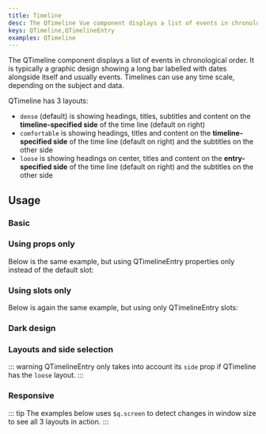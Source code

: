 ```yaml
---
title: Timeline
desc: The QTimeline Vue component displays a list of events in chronological order. It is typically a graphic design showing a long bar labelled with dates alongside itself and usually events.
keys: QTimeline,QTimelineEntry
examples: QTimeline
---
```


The QTimeline component displays a list of events in chronological order. It is typically a graphic design showing a long bar labelled with dates alongside itself and usually events. Timelines can use any time scale, depending on the subject and data.

QTimeline has 3 layouts:

* `dense` (default) is showing headings, titles, subtitles and content on the **timeline-specified side** of the time line (default on right)
* `comfortable` is showing headings, titles and content on the **timeline-specified side** of the time line (default on right) and the subtitles on the other side
* `loose` is showing headings on center, titles and content on the **entry-specified side** of the time line (default on right) and the subtitles on the other side

<DocApi file="QTimeline" />

<DocApi file="QTimelineEntry" />

## Usage

### Basic

<DocExample title="Basic" file="Basic" scrollable />

### Using props only

Below is the same example, but using QTimelineEntry properties only instead of the default slot:

<DocExample title="Props only" file="PropsOnly" scrollable />

### Using slots only

Below is again the same example, but using only QTimelineEntry slots:

<DocExample title="Slots only" file="SlotsOnly" scrollable />

### Dark design

<DocExample title="Force dark mode" file="Dark" scrollable />

### Layouts and side selection

::: warning
QTimelineEntry only takes into account its `side` prop if QTimeline has the `loose` layout.
:::

<DocExample title="Layouts and side selection" file="Layouts" scrollable />

### Responsive

::: tip
The examples below uses `$q.screen` to detect changes in window size to see all 3 layouts in action.
:::

<DocExample title="Responsive layout" file="Responsive" scrollable />
